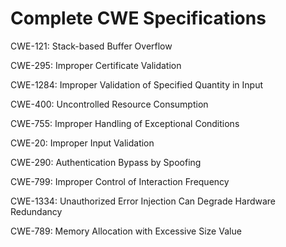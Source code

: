 

# Complete CWE Specifications

CWE-121: Stack-based Buffer Overflow

CWE-295: Improper Certificate Validation

CWE-1284: Improper Validation of Specified Quantity in Input

CWE-400: Uncontrolled Resource Consumption

CWE-755: Improper Handling of Exceptional Conditions

CWE-20: Improper Input Validation

CWE-290: Authentication Bypass by Spoofing

CWE-799: Improper Control of Interaction Frequency

CWE-1334: Unauthorized Error Injection Can Degrade Hardware Redundancy

CWE-789: Memory Allocation with Excessive Size Value